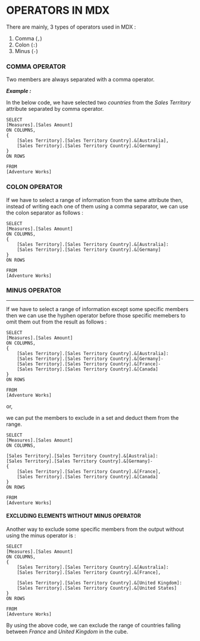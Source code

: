 # OPERATORS IN MDX

There are mainly, 3 types of operators used in MDX :

1. Comma (`,`)
1. Colon (`:`)
1. Minus (`-`)

### COMMA OPERATOR

Two members are always separated with a comma operator.

***Example :***

In the below code, we have selected two *countries* from the *Sales Territory* attribute separated by comma operator.

```mdx
SELECT
[Measures].[Sales Amount]
ON COLUMNS,
{
	[Sales Territory].[Sales Territory Country].&[Australia],
	[Sales Territory].[Sales Territory Country].&[Germany]
}
ON ROWS

FROM
[Adventure Works]
```
### COLON OPERATOR

If we have to select a range of information from the same attribute then, instead of writing each one of them using a comma separator, we can use the colon separator as follows :

```mdx
SELECT
[Measures].[Sales Amount]
ON COLUMNS,
{
	[Sales Territory].[Sales Territory Country].&[Australia]:
	[Sales Territory].[Sales Territory Country].&[Germany]
}
ON ROWS

FROM
[Adventure Works]
```
### MINUS OPERATOR
---
If we have to select a range of information except some specific members then we can use the hyphen operator before those specific memebers to omit them out from the result as follows :

```mdx
SELECT
[Measures].[Sales Amount]
ON COLUMNS,
{
	[Sales Territory].[Sales Territory Country].&[Australia]:
	[Sales Territory].[Sales Territory Country].&[Germany]-
	[Sales Territory].[Sales Territory Country].&[France]-
	[Sales Territory].[Sales Territory Country].&[Canada]
}
ON ROWS

FROM
[Adventure Works]
```
or,

we can put the members to exclude in a set and deduct them from the range.

```mdx
SELECT
[Measures].[Sales Amount]
ON COLUMNS,

[Sales Territory].[Sales Territory Country].&[Australia]:
[Sales Territory].[Sales Territory Country].&[Germany]-
{
	[Sales Territory].[Sales Territory Country].&[France],
	[Sales Territory].[Sales Territory Country].&[Canada]
}
ON ROWS

FROM
[Adventure Works]
```
#### EXCLUDING ELEMENTS WITHOUT MINUS OPERATOR

Another way to exclude some specific members from the output without using the minus operator is :

```mdx
SELECT
[Measures].[Sales Amount]
ON COLUMNS,
{
	[Sales Territory].[Sales Territory Country].&[Australia]:
	[Sales Territory].[Sales Territory Country].&[France],

	[Sales Territory].[Sales Territory Country].&[United Kingdom]:
	[Sales Territory].[Sales Territory Country].&[United States]
}
ON ROWS

FROM
[Adventure Works]
```
By using the above code, we can exclude the range of countries falling between *France* and *United Kingdom* in the cube.
